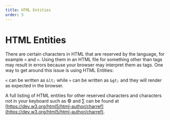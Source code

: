 ```yaml
---
title: HTML Entities
order: 5
---
```

# HTML Entities

There are certain characters in HTML that are reserved by the language, for example `<` and `>`. Using them in an HTML file for something other than tags may result in errors because your browser may interpret them as tags. One way to get around this issue is using HTML Entities:

`<` can be written as `&lt;` while `>` can be written as `&gt;` and they will render as expected in the browser.

A full listing of HTML entities for other reserved characters and characters not in your keyboard such as &copy; and &sum; can be found at [https://dev.w3.org/html5/html-author/charref](https://dev.w3.org/html5/html-author/charref).
